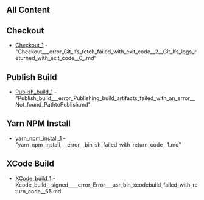 ## All Content

[Checkout_1]: https://tdevere.github.io/AppCenterBuildLog/Checkout___error_Git_lfs_fetch_failed_with_exit_code__2__Git_lfs_logs_returned_with_exit_code__0_.html "Checkout___error_Git_lfs_fetch_failed_with_exit_code__2__Git_lfs_logs_returned_with_exit_code__0_.md"

[yarn_npm_install_1]: https://tdevere.github.io/AppCenterBuildLog/yarn_npm_install___error__bin_sh_failed_with_return_code__1.html "yarn_npm_install___error__bin_sh_failed_with_return_code__1.md"

[Publish_build_1]: Publish_build___error_Publishing_build_artifacts_failed_with_an_error__Not_found_PathtoPublish.html "Publish_build___error_Publishing_build_artifacts_failed_with_an_error__Not_found_PathtoPublish.md"

[XCode_build_1]: Xcode_build__signed____error_Error___usr_bin_xcodebuild_failed_with_return_code__65.html "Xcode_build__signed____error_Error___usr_bin_xcodebuild_failed_with_return_code__65.md"

## Checkout
* [Checkout_1] - "Checkout___error_Git_lfs_fetch_failed_with_exit_code__2__Git_lfs_logs_returned_with_exit_code__0_.md"

## Publish Build
* [Publish_build_1] - "Publish_build___error_Publishing_build_artifacts_failed_with_an_error__Not_found_PathtoPublish.md"

## Yarn NPM Install
* [yarn_npm_install_1] - "yarn_npm_install___error__bin_sh_failed_with_return_code__1.md"

## XCode Build
* [XCode_build_1] - Xcode_build__signed____error_Error___usr_bin_xcodebuild_failed_with_return_code__65.md
